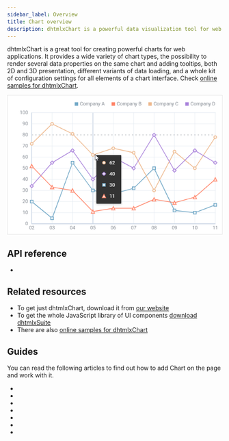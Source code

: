 ```yaml
---
sidebar_label: Overview
title: Chart overview
description: dhtmlxChart is a powerful data visualization tool for web applications. It provides a wide variety of charts to represent different data sets in the clearest way. 
---          
```


dhtmlxChart is a great tool for creating powerful charts for web applications. It provides a wide variety of chart types, the possibility to render several data properties on the same chart and adding tooltips, 
both 2D and 3D presentation, different variants of data loading, and a whole kit of configuration settings for all elements of a chart interface. 
Check [online samples for dhtmlxChart](https://docs.dhtmlx.com/suite/samples/chart/). 

![](../assets/chart/line_overview.png)

## API reference

- [](api/api_overview.md)

## Related resources

- To get just dhtmlxChart, download it from [our website](https://dhtmlx.com/docs/products/dhtmlxChart/download.shtml)
- To get the whole JavaScript library of UI components [download dhtmlxSuite](https://dhtmlx.com/docs/products/dhtmlxSuite/download.shtml)          
- There are also [online samples for dhtmlxChart](https://docs.dhtmlx.com/suite/samples/chart/)  


## Guides

You can read the following articles to find out how to add Chart on the page and work with it.

- [](charts_overview.md)      
- [](initialization.md)
- [](configuration_properties.md)
- [](data_loading.md)
- [](usage.md)
- [](customization.md)               
- [](events.md)
